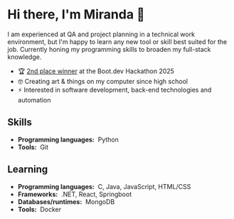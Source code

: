 # Hi there, I'm Miranda :wave:

I am experienced at QA and project planning in a technical work environment, but I'm happy to learn any new tool or skill best suited for the job. Currently honing my programming skills to broaden my full-stack knowledge.

- 🏆 [2nd place winner](https://blog.boot.dev/news/hackathon-2025/) at the Boot.dev Hackathon 2025
- 🤓 Creating art & things on my computer since high school
- ⚡ Interested in software development, back-end technologies and automation

## Skills

- **Programming languages:**&nbsp;&nbsp;Python
- **Tools:**&nbsp;&nbsp;Git

## Learning

- **Programming languages:**&nbsp;&nbsp;C, Java, JavaScript, HTML/CSS
- **Frameworks:**&nbsp;&nbsp;.NET, React, Springboot
- **Databases/runtimes:**&nbsp;&nbsp;MongoDB
- **Tools:**&nbsp;&nbsp;Docker
